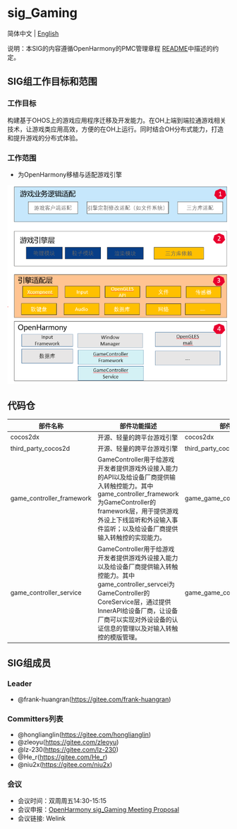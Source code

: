 # sig_Gaming
简体中文 | [English](./sig_gaming.md)

说明：本SIG的内容遵循OpenHarmony的PMC管理章程 [README](../../zh/pmc.md)中描述的约定。

## SIG组工作目标和范围

### 工作目标
构建基于OHOS上的游戏应用程序迁移及开发能力。在OH上端到端拉通游戏相关技术，让游戏类应用高效，方便的在OH上运行。同时结合OH分布式能力，打造和提升游戏的分布式体验。

### 工作范围
- 为OpenHarmony移植与适配游戏引擎

![OpenHarmony文档概览](figures/gaming_overview.png)


## 代码仓

| 部件名称                          |部件功能描述| 部件仓名称                          |
|-------------------------------| ------------ |--------------------------------|
| cocos2dx                      |开源、轻量的跨平台游戏引擎| cocos2dx                       |
| third_party_cocos2d           |开源、轻量的跨平台游戏引擎| third_party_cocos2d            |
| game_controller_framework |GameController用于给游戏开发者提供游戏外设接入能力的API以及给设备厂商提供输入转触控能力。其中game_controller_framework为GameController的framework层，用于提供游戏外设上下线监听和外设输入事件监听；以及给设备厂商提供输入转触控的实现能力。| game_game_controller_framework |
| game_controller_service  |GameController用于给游戏开发者提供游戏外设接入能力以及给设备厂商提供输入转触控能力。其中game_controller_servcei为GameController的CoreService层，通过提供InnerAPI给设备厂商，让设备厂商可以实现对外设设备的认证信息的管理以及对输入转触控的模版管理。| game_game_controller_service   |

## SIG组成员

### Leader
- @frank-huangran(https://gitee.com/frank-huangran)

### Committers列表
- @honglianglin(https://gitee.com/honglianglin)
- @zleoyu(https://gitee.com/zleoyu)
- @lz-230(https://gitee.com/lz-230)
- @He_r(https://gitee.com/He_r)
- @niu2x(https://gitee.com/niu2x)

### 会议
 - 会议时间：双周周五14:30-15:15
 - 会议申报：[OpenHarmony sig_Gaming Meeting Proposal](https://shimo.im/file-invite/6LUJkovmJuABaTcW8v8a9TpZAl9d6/)
 - 会议链接: Welink

